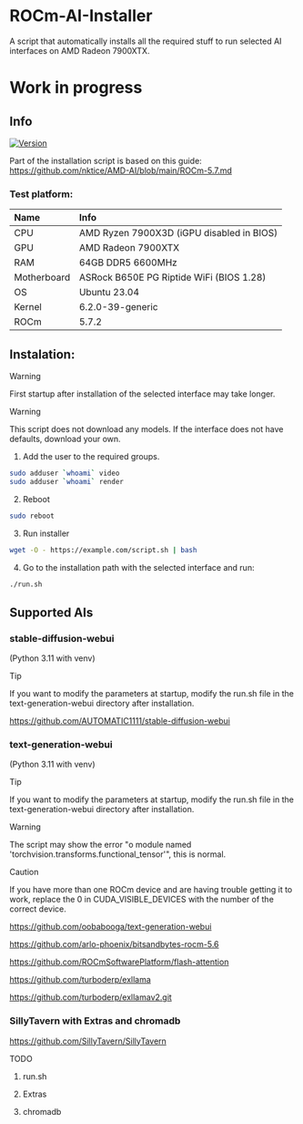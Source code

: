 # ROCm-AI-Installer
A script that automatically installs all the required stuff to run selected AI interfaces on AMD Radeon 7900XTX.

# Work in progress

## Info
[![Version](https://img.shields.io/badge/0.0-version-orange.svg)](https://github.com/Mateusz-Dera/Gasp/edit/main/README.md)

Part of the installation script is based on this guide: https://github.com/nktice/AMD-AI/blob/main/ROCm-5.7.md

### Test platform:
|Name|Info|
|:---|:---|
|CPU|AMD Ryzen 7900X3D (iGPU disabled in BIOS)|
|GPU|AMD Radeon 7900XTX|
|RAM|64GB DDR5 6600MHz|
|Motherboard|ASRock B650E PG Riptide WiFi (BIOS 1.28)|
|OS|Ubuntu 23.04|
|Kernel|6.2.0-39-generic|
|ROCm|5.7.2|

## Instalation:
> [!WARNING]
> First startup after installation of the selected interface may take longer.

> [!WARNING]
> This script does not download any models. If the interface does not have defaults, download your own.

1. Add the user to the required groups.
```bash
sudo adduser `whoami` video
sudo adduser `whoami` render
```
2. Reboot
```bash
sudo reboot
```
3. Run installer 
```bash
wget -O - https://example.com/script.sh | bash
```
4. Go to the installation path with the selected interface and run:
```bash
./run.sh
```

## Supported AIs

### stable-diffusion-webui
(Python 3.11 with venv)
> [!TIP]
> If you want to modify the parameters at startup, modify the run.sh file in the text-generation-webui directory after installation.

https://github.com/AUTOMATIC1111/stable-diffusion-webui

### text-generation-webui
(Python 3.11 with venv)

> [!TIP]
> If you want to modify the parameters at startup, modify the run.sh file in the text-generation-webui directory after installation.

> [!WARNING]
> The script may show the error "o module named 'torchvision.transforms.functional_tensor'", this is normal.

> [!Caution]
> If you have more than one ROCm device and are having trouble getting it to work, replace the 0 in CUDA_VISIBLE_DEVICES with the number of the correct device.

https://github.com/oobabooga/text-generation-webui

https://github.com/arlo-phoenix/bitsandbytes-rocm-5.6

https://github.com/ROCmSoftwarePlatform/flash-attention

https://github.com/turboderp/exllama

https://github.com/turboderp/exllamav2.git

### SillyTavern with Extras and chromadb
https://github.com/SillyTavern/SillyTavern

TODO

1. run.sh

2. Extras 

3. chromadb